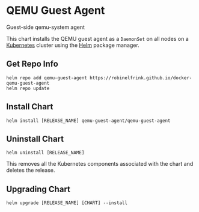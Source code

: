 # QEMU Guest Agent

Guest-side qemu-system agent

This chart installs the QEMU guest agent as a `DaemonSet` on all nodes on a
[Kubernetes](http://kubernetes.io) cluster using the [Helm](https://helm.sh) package manager.

## Get Repo Info

```console
helm repo add qemu-guest-agent https://robinelfrink.github.io/docker-qemu-guest-agent
helm repo update
```

## Install Chart

```console
helm install [RELEASE_NAME] qemu-guest-agent/qemu-guest-agent
```

## Uninstall Chart

```console
helm uninstall [RELEASE_NAME]
```

This removes all the Kubernetes components associated with the chart and deletes the release.

## Upgrading Chart

```console
helm upgrade [RELEASE_NAME] [CHART] --install
```

